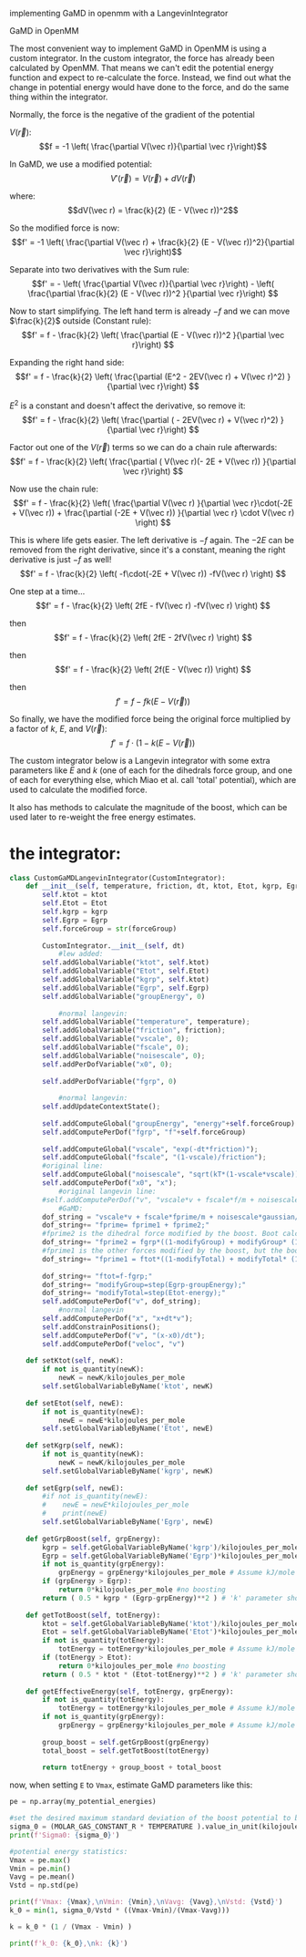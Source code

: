implementing GaMD in openmm with a LangevinIntegrator


GaMD in OpenMM

The most convenient way to implement GaMD in OpenMM is using a custom integrator. In the custom integrator, the force has already been calculated by OpenMM. That means we can't edit the potential energy function and expect to re-calculate the force. Instead, we find out what the change in potential energy would have done to the force, and do the same thing within the integrator.

Normally, the force is the negative of the gradient of the potential 

$V(\vec r)$: $$f = -1 \left( \frac{\partial V(\vec r)}{\partial \vec r}\right)$$

In GaMD, we use a modified potential:
$$V'(\vec r) = V(\vec r) + dV(\vec r)$$

where:
$$dV(\vec r) = \frac{k}{2} (E - V(\vec r))^2$$

So the modified force is now:
$$f' = -1 \left( \frac{\partial V(\vec r) + \frac{k}{2} (E - V(\vec r))^2}{\partial \vec r}\right)$$

Separate into two derivatives with the Sum rule:
$$f' = - \left( \frac{\partial V(\vec r)}{\partial \vec r}\right) - \left( \frac{\partial \frac{k}{2} (E - V(\vec r))^2 }{\partial \vec r}\right) $$

Now to start simplifying. The left hand term is already $-f$ and we can move $\frac{k}{2}$ outside (Constant rule):
$$f' = f - \frac{k}{2} \left( \frac{\partial (E - V(\vec r))^2 }{\partial \vec r}\right) $$

Expanding the right hand side:
$$f' = f - \frac{k}{2} \left( \frac{\partial (E^2 - 2EV(\vec r) + V(\vec r)^2) }{\partial \vec r}\right) $$

$E^2$ is a constant and doesn't affect the derivative, so remove it:
$$f' = f - \frac{k}{2} \left( \frac{\partial ( - 2EV(\vec r) + V(\vec r)^2) }{\partial \vec r}\right) $$

Factor out one of the $V(\vec r)$ terms so we can do a chain rule afterwards:
$$f' = f - \frac{k}{2} \left( \frac{\partial ( V(\vec r)(- 2E + V(\vec r)) }{\partial \vec r}\right) $$

Now use the chain rule:
$$f' = f - \frac{k}{2} \left( \frac{\partial V(\vec r) }{\partial \vec r}\cdot(-2E + V(\vec r)) + \frac{\partial (-2E + V(\vec r)) }{\partial \vec r} \cdot V(\vec r) \right) $$

This is where life gets easier. The left derivative is $-f$ again. The $-2E$ can be removed from the right derivative, since it's a constant, meaning the right derivative is just $-f$ as well!
$$f' = f - \frac{k}{2} \left( -f\cdot(-2E + V(\vec r)) -fV(\vec r) \right) $$

One step at a time...
$$f' = f - \frac{k}{2} \left( 2fE - fV(\vec r) -fV(\vec r) \right) $$

then $$f' = f - \frac{k}{2} \left( 2fE - 2fV(\vec r) \right) $$

then $$f' = f - \frac{k}{2} \left( 2f(E - V(\vec r)) \right) $$

then $$f' = f - fk \left( E - V(\vec r) \right) $$

So finally, we have the modified force being the original force multiplied by a factor of $k$, $E$, and $V(\vec r)$:
$$f' = f \cdot (1 - k(E - V(\vec r) )$$

The custom integrator below is a Langevin integrator with some extra parameters like $E$ and $k$ (one of each for the dihedrals force group, and one of each for everything else, which Miao et al. call 'total' potential), which are used to calculate the modified force.

It also has methods to calculate the magnitude of the boost, which can be used later to re-weight the free energy estimates.



# the integrator:

```python
class CustomGaMDLangevinIntegrator(CustomIntegrator):
    def __init__(self, temperature, friction, dt, ktot, Etot, kgrp, Egrp, forceGroup):
        self.ktot = ktot 
        self.Etot = Etot 
        self.kgrp = kgrp
        self.Egrp = Egrp
        self.forceGroup = str(forceGroup)
        
        CustomIntegrator.__init__(self, dt)
            #lew added:
        self.addGlobalVariable("ktot", self.ktot)
        self.addGlobalVariable("Etot", self.Etot)
        self.addGlobalVariable("kgrp", self.ktot)
        self.addGlobalVariable("Egrp", self.Egrp)
        self.addGlobalVariable("groupEnergy", 0)
        
            #normal langevin:  
        self.addGlobalVariable("temperature", temperature);
        self.addGlobalVariable("friction", friction);
        self.addGlobalVariable("vscale", 0);
        self.addGlobalVariable("fscale", 0);
        self.addGlobalVariable("noisescale", 0);
        self.addPerDofVariable("x0", 0);
        
        self.addPerDofVariable("fgrp", 0)
        
            #normal langevin:                                                                  
        self.addUpdateContextState();
        
        self.addComputeGlobal("groupEnergy", "energy"+self.forceGroup)
        self.addComputePerDof("fgrp", "f"+self.forceGroup)
        
        self.addComputeGlobal("vscale", "exp(-dt*friction)");
        self.addComputeGlobal("fscale", "(1-vscale)/friction");
        #original line:                
        self.addComputeGlobal("noisescale", "sqrt(kT*(1-vscale*vscale)); kT=0.00831451*temperature");
        self.addComputePerDof("x0", "x");
            #original langevin line:                                                                                      
        #self.addComputePerDof("v", "vscale*v + fscale*f/m + noisescale*gaussian/sqrt(m)");  
            #GaMD:
        dof_string = "vscale*v + fscale*fprime/m + noisescale*gaussian/sqrt(m);"
        dof_string+= "fprime= fprime1 + fprime2;"
        #fprime2 is the dihedral force modified by the boost. Boot calculated using group only. 
        dof_string+= "fprime2 = fgrp*((1-modifyGroup) + modifyGroup* (1 - kgrp*(Egrp - groupEnergy)) ) ;"
        #fprime1 is the other forces modified by the boost, but the boost is calculated using TOTAL energy. 
        dof_string+= "fprime1 = ftot*((1-modifyTotal) + modifyTotal* (1 - ktot*(Etot - energy)) );"
        
        dof_string+= "ftot=f-fgrp;"
        dof_string+= "modifyGroup=step(Egrp-groupEnergy);"
        dof_string+= "modifyTotal=step(Etot-energy);"
        self.addComputePerDof("v", dof_string); 
            #normal langevin                                            
        self.addComputePerDof("x", "x+dt*v");
        self.addConstrainPositions();
        self.addComputePerDof("v", "(x-x0)/dt");
        self.addComputePerDof("veloc", "v")
        
    def setKtot(self, newK):
        if not is_quantity(newK):
            newK = newK/kilojoules_per_mole
        self.setGlobalVariableByName('ktot', newK)
        
    def setEtot(self, newE):
        if not is_quantity(newE):
            newE = newE*kilojoules_per_mole
        self.setGlobalVariableByName('Etot', newE)
        
    def setKgrp(self, newK):
        if not is_quantity(newK):
            newK = newK/kilojoules_per_mole
        self.setGlobalVariableByName('kgrp', newK)
        
    def setEgrp(self, newE):
        #if not is_quantity(newE):
        #    newE = newE*kilojoules_per_mole
        #    print(newE)
        self.setGlobalVariableByName('Egrp', newE)
          
    def getGrpBoost(self, grpEnergy):
        kgrp = self.getGlobalVariableByName('kgrp')/kilojoules_per_mole
        Egrp = self.getGlobalVariableByName('Egrp')*kilojoules_per_mole
        if not is_quantity(grpEnergy):
            grpEnergy = grpEnergy*kilojoules_per_mole # Assume kJ/mole
        if (grpEnergy > Egrp):
            return 0*kilojoules_per_mole #no boosting
        return ( 0.5 * kgrp * (Egrp-grpEnergy)**2 ) # 'k' parameter should instead be per kj/mol
    
    def getTotBoost(self, totEnergy):
        ktot = self.getGlobalVariableByName('ktot')/kilojoules_per_mole
        Etot = self.getGlobalVariableByName('Etot')*kilojoules_per_mole
        if not is_quantity(totEnergy):
            totEnergy = totEnergy*kilojoules_per_mole # Assume kJ/mole
        if (totEnergy > Etot):
            return 0*kilojoules_per_mole #no boosting
        return ( 0.5 * ktot * (Etot-totEnergy)**2 ) # 'k' parameter should instead be per kj/mol
        
    def getEffectiveEnergy(self, totEnergy, grpEnergy):
        if not is_quantity(totEnergy):
            totEnergy = totEnergy*kilojoules_per_mole # Assume kJ/mole
        if not is_quantity(grpEnergy):
            grpEnergy = grpEnergy*kilojoules_per_mole # Assume kJ/mole
        
        group_boost = self.getGrpBoost(grpEnergy)
        total_boost = self.getTotBoost(totEnergy)
        
        return totEnergy + group_boost + total_boost
```


now, when setting `E` to `Vmax`, estimate GaMD parameters like this:

```python
pe = np.array(my_potential_energies)

#set the desired maximum standard deviation of the boost potential to be 10kT: 
sigma_0 = (MOLAR_GAS_CONSTANT_R * TEMPERATURE ).value_in_unit(kilojoule_per_mole) * 10
print(f'Sigma0: {sigma_0}')

#potential energy statistics:
Vmax = pe.max()
Vmin = pe.min()
Vavg = pe.mean()
Vstd = np.std(pe)

print(f'Vmax: {Vmax},\nVmin: {Vmin},\nVavg: {Vavg},\nVstd: {Vstd}')
k_0 = min(1, sigma_0/Vstd * ((Vmax-Vmin)/(Vmax-Vavg)))

k = k_0 * (1 / (Vmax - Vmin) )

print(f'k_0: {k_0},\nk: {k}')
```
